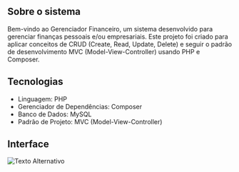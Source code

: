## Sobre o sistema
Bem-vindo ao Gerenciador Financeiro, um sistema desenvolvido para gerenciar finanças pessoais e/ou empresariais. Este projeto foi criado para aplicar conceitos de CRUD (Create, Read, Update, Delete) e seguir o padrão de desenvolvimento MVC (Model-View-Controller) usando PHP e Composer.

## Tecnologias
- Linguagem: PHP
- Gerenciador de Dependências: Composer
- Banco de Dados: MySQL
- Padrão de Projeto: MVC (Model-View-Controller)

## Interface

<img src="URL_da_Imagem" alt="Texto Alternativo">

